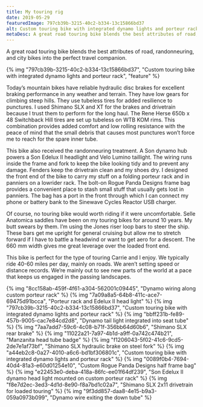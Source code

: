 ```yaml
---
title: My touring rig
date: 2019-05-29
featuredImage: 797cb39b-3215-40c2-b334-13c15866bd37
alt: Custom touring bike with integrated dynamo lights and porteur rack
metaDesc: A great road touring bike blends the best attributes of road, randonneuring, and city bikes into the perfect travel companion.
---
```

A great road touring bike blends the best attributes of road, randonneuring, and city bikes into the perfect travel companion.

{% img "797cb39b-3215-40c2-b334-13c15866bd37", "Custom touring bike with integrated dynamo lights and porteur rack", "feature" %}

Today’s mountain bikes have reliable hydraulic disc brakes for excellent braking performance in any weather and terrain. They have low gears for climbing steep hills. They use tubeless tires for added resilience to punctures. I used Shimano SLX and XT for the brakes and drivetrain because I trust them to perform for the long haul. The Rene Herse 650b x 48 Switchback Hill tires are set up tubeless on WTB KOM rims. This combination provides added comfort and low rolling resistance with the peace of mind that the small debris that causes most punctures won’t force me to reach for the spare inner tube.

This bike also received the randonneuring treatment. A Son dynamo hub powers a Son Edelux II headlight and Velo Lumino taillight. The wiring runs inside the frame and fork to keep the bike looking tidy and to prevent any damage. Fenders keep the drivetrain clean and my shoes dry. I designed the front end of the bike to carry my stuff on a folding porteur rack and in panniers on a lowrider rack. The bolt-on Rogue Panda Designs frame bag provides a convenient place to stash small stuff that usually gets lost in panniers. The bag has a port in the front through which I can connect my phone or battery bank to the Sinewave Cycles Reactor USB charger.

Of course, no touring bike would worth riding if it were uncomfortable. Selle Anatomica saddles have been on my touring bikes for around 10 years. My butt swears by them. I’m using the Jones riser loop bars to steer the ship. These bars get me upright for general cruising but allow me to stretch forward if I have to battle a headwind or want to get aero for a descent. The 660 mm width gives me great leverage over the loaded front end.

This bike is perfect for the type of touring Carrie and I enjoy. We typically ride 40-60 miles per day, mainly on roads. We aren’t setting speed or distance records. We’re mainly out to see new parts of the world at a pace that keeps us engaged in the passing landscapes.

{% img "8cc158ab-459f-4f61-a304-562001c09445", "Dynamo wiring along custom porteur rack" %}
{% img "7a09a8a5-64b8-411c-ace7-69475d91bcca", "Porteur rack and Edelux II head light" %}
{% img "797cb39b-3215-40c2-b334-13c15866bd37", "Custom touring bike with integrated dynamo lights and porteur rack" %}
{% img "bbff231b-fe89-457b-9005-cac7e84cd2d8", "Dynamo tail light integrated into seat tube" %}
{% img "7aa7add7-59c6-4c08-b71f-356bb64d60b6", "Shimano SLX rear brake" %}
{% img "11022a21-7a97-4b1d-a9ff-0a742c474b21", "Manzanita head tube badge" %}
{% img "f1206043-5f02-41c6-9cd5-2de7e1af73bf", "Shimano SLX hydraulic brake on steel fork" %}
{% img "a44eb2c8-0a27-4010-a6c6-bd1bf306801c", "Custom touring bike with integrated dynamo lights and porteur rack" %}
{% img "0089f0b4-7694-40d4-81a3-e60d01254e10", "Custom Rogue Panda Designs half frame bag" %}
{% img "e22453e0-deba-418a-86fc-ee01f64df239", "Son Edelux II dynamo head light mounted on custom porteur rack" %}
{% img "f8e7d2ec-3ed3-4d1d-8e90-f8a7bd1c02a7", "Shimano SLX 2x11 drivetrain for loaded touring" %}
{% img "9f3dd857-daa8-4e15-b9a3-059a0973b099", "Dynamo wire exiting the down tube" %}


